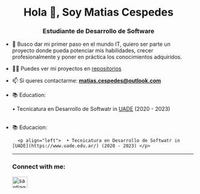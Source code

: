 <h1 align="center">Hola 👋, Soy Matias Cespedes</h1>
<h3 align="center">Estudiante de Desarrollo de Software</h3>

- 🔭 Busco dar mi primer paso en el mundo IT, quiero ser parte un proyecto donde pueda potenciar mis habilidades, crecer profesionalmente y poner en práctica los conocimientos adquiridos.

- 👨‍💻 Puedes ver mi proyectos en [repositorios](https://github.com/cespedesmati?tab=repositories)

- 📫 Si queres contactarme: **matias.cespedes@outlook.com**


- 📚 Education:
        <p align="left">  • Tecnicatura en Desarrollo de Softwatr in [UADE](https://www.uade.edu.ar/) (2020 - 2023)<br/><br/></p>

- 📚 Educacion:
  
        <p align="left">  • Tecnicatura en Desarrollo de Softwatr in [UADE](https://www.uade.edu.ar/) (2020 - 2023) </p>
  
     
  
  <hr/>
  <h3 align="left">Connect with me:</h3>
  <p align="left">
    <a href="https://www.linkedin.com/in/matiascespedes/" target="blank">
        <img align="center" src="https://raw.githubusercontent.com/rahuldkjain/github-profile-readme-generator/master/src/images/icons/Social/linked-in-alt.svg" alt="santiago semhan" height="30" width="40" />
    </a>
  </p>
